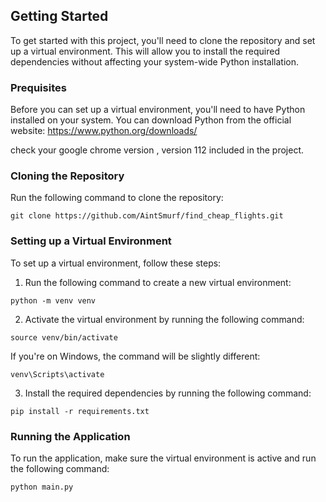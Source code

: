 ## Getting Started
To get started with this project, you'll need to clone the repository and set up a virtual environment. This will allow you to install the required dependencies without affecting your system-wide Python installation.

### Prequisites
Before you can set up a virtual environment, you'll need to have Python installed on your system. You can download Python from the official website: https://www.python.org/downloads/

check your google chrome version , version 112 included in the project.

### Cloning the Repository
Run the following command to clone the repository:
```
git clone https://github.com/AintSmurf/find_cheap_flights.git
```

### Setting up a Virtual Environment
To set up a virtual environment, follow these steps:

1. Run the following command to create a new virtual environment:
```
python -m venv venv
```
2.  Activate the virtual environment by running the following command:
```
source venv/bin/activate
```
If you're on Windows, the command will be slightly different:
```
venv\Scripts\activate
```
3. Install the required dependencies by running the following command:
```
pip install -r requirements.txt
```

### Running the Application
To run the application, make sure the virtual environment is active and run the following command:
```
python main.py
```